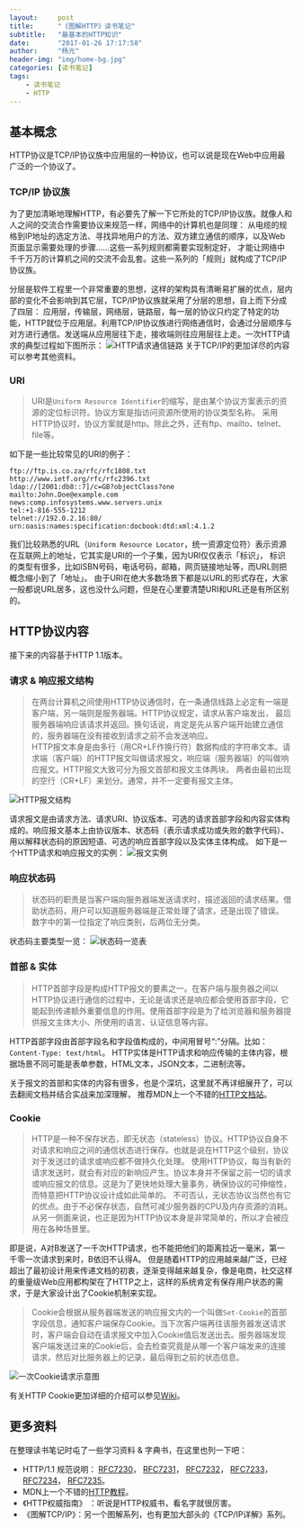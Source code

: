```yaml
---
layout:     post
title:      "《图解HTTP》读书笔记"
subtitle:   "最基本的HTTP知识"
date:       "2017-01-26 17:17:58"
author:     "杨光"
header-img: "img/home-bg.jpg"
categories: [读书笔记]
tags:
    - 读书笔记
    - HTTP
---
```


## 基本概念
HTTP协议是TCP/IP协议族中应用层的一种协议，也可以说是现在Web中应用最广泛的一个协议了。
### TCP/IP 协议族
为了更加清晰地理解HTTP，有必要先了解一下它所处的TCP/IP协议族。就像人和人之间的交流合作需要协议来规范一样，网络中的计算机也是同理：
从电缆的规格到IP地址的选定方法、寻找异地用户的方法、双方建立通信的顺序，以及Web页面显示需要处理的步骤……这些一系列规则都需要实现制定好，
才能让网络中千千万万的计算机之间的交流不会乱套。这些一系列的「规则」就构成了TCP/IP协议族。  

分层是软件工程里一个非常重要的思想，这样的架构具有清晰易扩展的优点，层内部的变化不会影响到其它层，TCP/IP协议族就采用了分层的思想，自上而下分成了四层：
应用层，传输层，网络层，链路层，每一层的协议只约定了特定的功能，HTTP就位于应用层。利用TCP/IP协议族进行网络通信时，会通过分层顺序与对方进行通信。发送端从应用层往下走，接收端则往应用层往上走。一次HTTP请求的典型过程如下图所示：
![HTTP请求通信链路](http://image.webreader.duokan.com/mfsv2/download/fdsc3/p01tjQve3iQI/XXKADwbRSjwDtL.jpg)
关于TCP/IP的更加详尽的内容可以参考其他资料。

### URI
> URI是`Uniform Resource Identifier`的缩写，是由某个协议方案表示的资源的定位标识符。协议方案是指访问资源所使用的协议类型名称。
采用HTTP协议时，协议方案就是http。除此之外，还有ftp、mailto、telnet、file等。

如下是一些比较常见的URI的例子：
```
ftp://ftp.is.co.za/rfc/rfc1808.txt
http://www.ietf.org/rfc/rfc2396.txt
ldap://[2001:db8::7]/c=GB?objectClass?one
mailto:John.Doe@example.com
news:comp.infosystems.www.servers.unix
tel:+1-816-555-1212
telnet://192.0.2.16:80/
urn:oasis:names:specification:docbook:dtd:xml:4.1.2
```
我们比较熟悉的URL（`Uniform Resource Locator`，统一资源定位符）表示资源在互联网上的地址，它其实是URI的一个子集，因为URI仅仅表示「标识」，
标识的类型有很多，比如ISBN号码，电话号码，邮箱，网页链接地址等，而URL则把概念缩小到了「地址」。
由于URI在绝大多数场景下都是以URL的形式存在，大家一般都说URL居多，这也没什么问题，但是在心里要清楚URI和URL还是有所区别的。

## HTTP协议内容
接下来的内容基于HTTP 1.1版本。
### 请求 & 响应报文结构
> 在两台计算机之间使用HTTP协议通信时，在一条通信线路上必定有一端是客户端，另一端则是服务器端。HTTP协议规定，请求从客户端发出，
最后服务器端响应该请求并返回。换句话说，肯定是先从客户端开始建立通信的，服务器端在没有接收到请求之前不会发送响应。  
HTTP报文本身是由多行（用CR+LF作换行符）数据构成的字符串文本。请求端（客户端）的HTTP报文叫做请求报文，响应端（服务器端）的叫做响应报文。HTTP报文大致可分为报文首部和报文主体两块。
两者由最初出现的空行（CR+LF）来划分。通常，并不一定要有报文主体。

![HTTP报文结构](http://image.webreader.duokan.com/mfsv2/download/fdsc3/p013TCxdotsr/c68fq9mR7nWM4v.jpg)

请求报文是由请求方法、请求URI、协议版本、可选的请求首部字段和内容实体构成的。响应报文基本上由协议版本、状态码（表示请求成功或失败的数字代码）、用以解释状态码的原因短语、可选的响应首部字段以及实体主体构成。
如下是一个HTTP请求和响应报文的实例：
![报文实例](http://image.webreader.duokan.com/mfsv2/download/fdsc3/p01oksVsQb9J/ph0eycVbkyuSh4.jpg)

### 响应状态码
> 状态码的职责是当客户端向服务器端发送请求时，描述返回的请求结果。借助状态码，用户可以知道服务器端是正常处理了请求，还是出现了错误。
数字中的第一位指定了响应类别，后两位无分类。

状态码主要类型一览：
![状态码一览表](http://image.webreader.duokan.com/mfsv2/download/fdsc3/p01C0hnsjfNR/iXGBR5FpM9PPQn.jpg)

### 首部 & 实体
>HTTP首部字段是构成HTTP报文的要素之一。在客户端与服务器之间以HTTP协议进行通信的过程中，无论是请求还是响应都会使用首部字段，它能起到传递额外重要信息的作用。使用首部字段是为了给浏览器和服务器提供报文主体大小、所使用的语言、认证信息等内容。  

HTTP首部字段由首部字段名和字段值构成的，中间用冒号“:”分隔。比如：`Content-Type: text/html`。
HTTP实体是HTTP请求和响应传输的主体内容，根据场景不同可能是表单参数，HTML文本，JSON文本，二进制流等。

关于报文的首部和实体的内容有很多，也是个深坑，这里就不再详细展开了，可以去翻阅文档并结合实战来加深理解，
推荐MDN上一个不错的[HTTP文档站](https://developer.mozilla.org/en-US/docs/Web/HTTP)。

### Cookie
> HTTP是一种不保存状态，即无状态（stateless）协议。HTTP协议自身不对请求和响应之间的通信状态进行保存。也就是说在HTTP这个级别，协议对于发送过的请求或响应都不做持久化处理。
使用HTTP协议，每当有新的请求发送时，就会有对应的新响应产生。协议本身并不保留之前一切的请求或响应报文的信息。这是为了更快地处理大量事务，确保协议的可伸缩性，而特意把HTTP协议设计成如此简单的。
不可否认，无状态协议当然也有它的优点。由于不必保存状态，自然可减少服务器的CPU及内存资源的消耗。从另一侧面来说，也正是因为HTTP协议本身是非常简单的，所以才会被应用在各种场景里。

即是说，A对B发送了一千次HTTP请求，也不能把他们的距离拉近一毫米，第一千零一次请求到来时，B依旧不认得A。
但是随着HTTP的应用越来越广泛，已经超出了最初设计用来传递文档的初衷，逐渐变得越来越复杂，像是电商，社交这样的重量级Web应用都构架在了HTTP之上，这样的系统肯定有保存用户状态的需求，于是大家设计出了Cookie机制来实现。
> Cookie会根据从服务器端发送的响应报文内的一个叫做`Set-Cookie`的首部字段信息，通知客户端保存Cookie。当下次客户端再往该服务器发送请求时，客户端会自动在请求报文中加入Cookie值后发送出去。服务器端发现客户端发送过来的Cookie后，会去检查究竟是从哪一个客户端发来的连接请求，然后对比服务器上的记录，最后得到之前的状态信息。

![一次Cookie请求示意图](http://upload-images.jianshu.io/upload_images/73236-57070247c70b5d59.png?imageMogr2/auto-orient/strip%7CimageView2/2/w/1240)

有关HTTP Cookie更加详细的介绍可以参见[Wiki](https://zh.wikipedia.org/wiki/Cookie)。

## 更多资料
在整理读书笔记时屯了一些学习资料 & 字典书，在这里也列一下吧：
- HTTP/1.1 规范说明：
[RFC7230](https://tools.ietf.org/html/rfc7230)，
[RFC7231](https://tools.ietf.org/html/rfc7231)，
[RFC7232](https://tools.ietf.org/html/rfc7232)，
[RFC7233](https://tools.ietf.org/html/rfc7233)，
[RFC7234](https://tools.ietf.org/html/rfc7234)，
[RFC7235](https://tools.ietf.org/html/rfc7235)。
- MDN上一个不错的[HTTP教程](https://developer.mozilla.org/en-US/docs/Web/HTTP)。
- 《HTTP权威指南》 ：听说是HTTP权威书，看名字就很厉害。
- 《图解TCP/IP》：另一个图解系列，也有更加大部头的《TCP/IP详解》系列。

